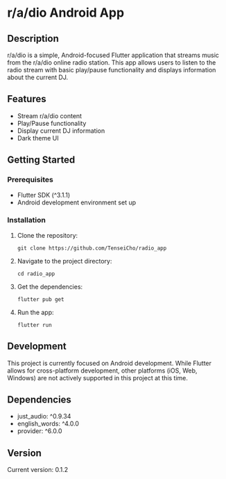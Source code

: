 # r/a/dio Android App

## Description

r/a/dio is a simple, Android-focused Flutter application that streams music from the r/a/dio online radio station. This app allows users to listen to the radio stream with basic play/pause functionality and displays information about the current DJ.

## Features

- Stream r/a/dio content
- Play/Pause functionality
- Display current DJ information
- Dark theme UI

## Getting Started

### Prerequisites

- Flutter SDK (^3.1.1)
- Android development environment set up

### Installation

1. Clone the repository:
   ```
   git clone https://github.com/TenseiCho/radio_app
   ```
2. Navigate to the project directory:
   ```
   cd radio_app
   ```
3. Get the dependencies:
   ```
   flutter pub get
   ```
4. Run the app:
   ```
   flutter run
   ```

## Development

This project is currently focused on Android development. While Flutter allows for cross-platform development, other platforms (iOS, Web, Windows) are not actively supported in this project at this time.

## Dependencies

- just_audio: ^0.9.34
- english_words: ^4.0.0
- provider: ^6.0.0

## Version

Current version: 0.1.2
